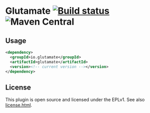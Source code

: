 
# Glutamate [![Build status](https://api.travis-ci.org/ctron/glutamate.svg)](https://travis-ci.org/ctron/glutamate) ![Maven Central](https://img.shields.io/maven-central/v/io.glutamate/glutamate.svg "Maven Central Status")

## Usage

```xml
<dependency>
  <groupId>io.glutamate</groupId>
  <artifactId>glutamate</artifactId>
  <version><!-- current version --></version>
</dependency>
```

## License

This plugin is open source and licensed under the EPLv1. See also [license.html](license.html).

